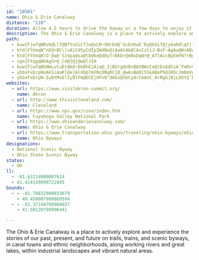 ```yaml
---
id: "10501"
name: Ohio & Erie Canalway
distance: "110"
duration: Allow 4.5 hours to drive the byway or a few days to enjoy it.
description: The Ohio & Erie Canalway is a place to actively explore and experience the stories of our past, present, and future on trails, trains, and scenic byways, in canal towns and ethnic neighborhoods, along working rivers and great lakes, within industrial landscapes and vibrant natural areas.
path:
  - kuw{F|wfqNRvb@Llf@BTYvGiCf]e@xLM~XHrEd@`GcEnKwE`Ry@bXif@|yAaKd\qY|{@mEXoOq@wHGsRrL_Vza@wF{CoIsDsY{EoA]wYsB}Ia@a@D_FOsBBwDS}D]SMoAMuWqA_La@{|@qEgHYcA?iAV{LbFqExAii@|`@iA^iRnDy@^iBbByBzAoHoQ]YwAg@fAmHTgCJuME}Ak@gBg@WyCs@sDrCiBdBaDlFcA~@yK_YeG_OvW_Uv@}@dBoErAaETQ|BsGz@mCtDoKpBeHVY~AuElAcQzCiDpDiD\g@j@}AHm@|EgN^uAh@_ExDqZvDoKhXqEhO[
  - ktd|FthmqN^nE@rBC\]xA}CdSyCdIpIWdBe@|AaAtAkBlAsCzCiJ~BsF~AgAx@WrADdO`DzCApLQbVoBhDw@dCgAvFwCzV}PpOe^bBkAvF\pIrBfDfAx@FtBEbAc@x@Q~@EbCLpCSvN_GnAm@Re@nASlCUhCeAh@K`TY~CFbE~Br@J~gAe@nE`A`FDdKaC|C{AhCe@bA_AZs@NkA?gAeDec@?}BTgBn@iB~DsFlByBjHgG^i@nAiCh@eCXmElGk]
  - ktd|FthmqN\O`@a@`SiVpa@sa@tb@ke@dOyTrBkDr@eBxDqNr@_AftAccBpEmFN?rBgB|AeAVE\Dx@v@lBnBx@RpH~Cp[nO`\nPbHdF|ClAfEp@lF@tRg@tEJbHfB`QrG|RtG
  - cgx{FtqgqNbAgGr@_Cd@{@j@w@lJ{H
  - kuw{F|wfqNbNmLvCuD|@k@~DkBhEiA|a@_I|BUrg@nDxBAtBWvCe@|DsAdCsA`FmDvVgS~AcCbAkAvGmGnBeCtZag@l@m@bKsG|@Wr@A`APfTnG|@PjDLpDrAx@FlBShJsBzDmAvDkCf@{@`DqDbGcFxBeChAaBbA}Cn@oChCgS^{AzDaKbF{DzIyFdA_AlCaDNm@fDoB|JiDvCaCfGqHjCeBfDyA|FuCvDkClO{NrHeJ`@]zBqAtPuHhAs@r@y@^k@n@yA^mANgAx@sJr@}Lv~@YpmAq@}AdHiArBsAzAmL~IqAhB_AjCUlBiA`NmDzf@hAg@bD_@hBsBb@MdQfArD`@t@PnHfCd@BnLsDjNoPd\_b@j@_@nKsC|BcAl[_WzE{B^e@Tw@r@gEn@aAZWd@EhSv@pDK^M|AkAnCsCfG{GRIbEVtL@hAcAnAsDLW\YxMsBdNsE~HuC`Ai@j@i@|@_Bh@m@xAcAvUmJbCu@zL_CtM_FxAeAxDoDpBaAfMkFpHsEbFgC~@eApD{FxAgAzOsDrAo@vCgBnAa@hAIfBD`Qx@`[|FbADb@EpAk@fM{GvCy@fCeCf@Yz@Q`MY|@B|C`@h@E~Cs@lAM~Wk@vAXpHrC~@JvJRrC^fDlAxTrM|GtEhT`K|C`BbAJr@\xTdR`\b\hCdClClBxAf@hPrC|HjCxD~An^jLr@\zEtCbMnL`CvCzB|FXd@x@x@x@h@pErAdc@|KrCj@`Hf@hA?bAOrCq@lBw@tAaAtLgLxDeD`EiCpLmFlD_AjNgChGe@zE}AvBOzUm@vAo@jLcK~@k@x@UbEu@fTUhAQxAm@~AgAlHwI~BuBrN{JvCgBlWyKpJkB|H{BbBs@d@_@xD_ExIwKt@wAvH{Q|AuD~@kCR[ZkApC}NbIcZxAaCNsAF}FNaBJkAjAmEf@sA`AaBf@_@hBaCr@q@bC_BlQgDzDg@vAFbDj@dBp@fD|B~@VnA?tMaA~MeE|Cm@pGi@lF?xDn@tQtGrBXbN~AbC@rHo@VmUJgBn@gDd@_EHsAH{PNuBhByKT{DLmHd@aCnAcC`BiAnCeAvE_Dn@m@Xg@Dc@oBoMrWaJ`J{HhPmLn@eBNoBrJXnIf@lHpBhASfBeAdASb@@dT~G|@`@HPhBpAtAf@`LnHlTxMl@^Tb@|C|A~XtPjFtAh@oDpClAtAFzK?MzUEdd@L|GTxFnABl@t@lFrLvHtFbEvCIuNzGCrAJpAXbE`BvC^xm@j@`@ErDdF~KvM?VvHfOb@fBhC?nNsJbBq@dBSt@?fBPrAd@~C^xCy@xOsCvEYrD^vExA|KtCrJrAlG`BlEpBjO~IlB`AnBXdHy@pAArAHxA^jLlEpJdEnNzGnGlBrG~AVxmEC~nAgVG]IcFuE_OuQ{NeSeMaNY`By@pA_B`DsBlDT^Hl@HtHbXlf@tMhRbXpGdF`@tAj@h@`@SjA?jB`JRtKvAxXhF`@@dAYxAaARaG^aLCcZz}@rB~@G`WsDdQaB`|@`Ad_@l@p@V|@t@nOhYrAxAdAf@rB^vT\z@TfEvBnAd@fDl@bEJ~QJr@FhA^`HfDtBj@lBR`FXzK_@DaB~l@`Dz@RhAp@`AjAf@z@dQj_@jJfNzGbNhAfBbE~E|DzFhAdAtOtK|BpA|TbKx_@`F~Cv@hFlBdARr@?lAQdAc@`ImF~@w@h@mA~CaM\y@bA_BjOeTbb@gr@hBwDlFiMt@uAzWk^nAkCnAaFl@eA|FaEnAm@hBk@hCe@`FGv@MvCcDfMiO~CtFfF{FxAsBhUiXpKqNhPiUrByCdCuEpAgDxDsL|AmDhDgFvCaDjBwArQaKtH{EnEsD`EgEj^mc@nP{RjBkCdAsB`@mAxByIlBiEt@kAx@y@fBuA~P_G~Cy@jC_A`EmBdCaBjCkCjCkDnAyBx@_BdBqElBqH~@mGvBsU|Aq^lA_b@lAoZRsDh@uF|@gFp@aDbAmDhBcExAaC~@gArAkA|BsAlDsAhCg@hAU|COzLO~ANfBd@fKtFxFxBpCp@lDf@xCRdD@hKc@nDEtXnAvWjBnSpAzK^bBTnFR
  - ybbxFxbrpNoAkSiAaKl@ejAlXb@?mFNcDNqRC{@_@wAsBmD[SSkABoPb@{KDcJmDmVgC}NWgCw@{QoAaJc@uBmDaK[eBIaADqJNcLJgCrCegC\eLNwWtAe|@R{PBqNhAi`A^eC|CgKJmBEsA_@uA}BwDcBiFiBmGq@}Ck@iEKmE^}WN{SxA{m@XeOXc@fDgAj@g@R[ZaALaBXiTH}Pz@m}@b@y[hGf@`WdDvJ~AxO`Ed@\lCt@jLvC
  - ybbxFxbrpN~IuBtMsElIyDlFm@bCEjHFnO^dAGx@SbCyArCmAnC_ArNgG|BjLbDtQ`Kdh@hA`FbArGnChN|@xGvG``@ny@jBnvA`Evz@vBrlCzGni@fBXiQ|Bq\hA{KxAe~@pELhCGxAWvDgAhCeChBeCh@uA|@eFTuDJaGIs@e@qAaJgNiBmH@eKLkDvAmInBgOnBwHl@qA^e@|EcEpMeKdHmJjBsB`CsBlOwJpGzBvDd@nA\rH|GdAr@fCjAnKrBvDRjARlAh@hExC|Bt@pDd@xAD|EEz@G|@WtBeApDmC~@qArAuDx@y@x@QbEGr@YvBaBhByChGsLpFoJfF{HzHsKjCaClMmJtD_CbBMdo@Jf@EdD}@`BKfDHlA`Aj@J~p@FhQEvA]j@c@d@_@jB{B`@eAZsDNk@f@s@d@_@zFyCtAaAbEmFhB_AhB_@l@DhAj@zCaLj@sDlAiOFeFk@uHcDqWYwGBsALgBvBmMHsB?sAi@{BcBuDcDwF?a@rCmJxAaElBqD~CsDlB{Ar@mCbEaVlDwUxWpIhh@bQhGzBbI~Drb@jVfK{K|DyHzL_Z`C{CZOdBiBlBkC|@_Bd@gBRgNXsExDcHtSqZlN}SVq@~HaKhAeArRkOhDwDrBoCjBsC|BkG|@_DnCaElAiD_PyG_Ay@y@wASoCE_Cj@aFBkAK_A`@[lBmCbAcAhBg@rDYjImAhBk@rCyAhPaM~DsEfBoCbImNhMcT~DiGbByBfCkCd`@{U|IgI`H}GlToYrEmEbFgChAw@lC}BnJ~MnEdGrEnFtItLrFvGdJ`Hv]bThPnKrFxD|EzEvC`DnBjCdOpUjJzOfDzG`IzJvZnXlGzE`I~EbErBlErBtHfCxDdAbDj@j[lDhO`Eb[tEhCv@bBdA|GrFtM|TbArBlEbKn@bDh@jQw@n[[hHoAbJu@~HcE`T{CvL[lEm@hZ}F|H`[xe@`ErFrD}ExAkCnDsFzHiMrCeETaBh@aLb@gGd@oKrAoTlGgNd@yAzEiLrAqCn@o@rDyBx@?fFe@bCe@VDbX}AV_`@\{FMa@E_A?wEJmDVmDnDuBVEtCZrFpCpA^lF~BbExAhCxAjEtA~{@fPnTdDx^hIrBaLvEcOrBgFhBkAx@W|XaCxBEzQsBjBgBtCsDnGoJ~CmFdCyF~JkXzT{k@dBeCnFmGjDoC|JsGrCqCvAeCn@aBrDqM~@qCpAmCzBsDWKkVkAeK{@q_@mC{Je@s@SaNgAm@b@sH|I
websites:
  - url: https://www.visitakron-summit.org/
    name: Akron
  - url: http://www.thisiscleveland.com/
    name: Cleveland
  - url: https://www.nps.gov/cuva/index.htm
    name: Cuyahoga Valley National Park
  - url: https://www.ohioanderiecanalway.com/
    name: Ohio & Erie Canalway
  - url: https://www.transportation.ohio.gov/traveling/ohio-byways/ohio-erie-canalway
    name: Ohio Byways
designations:
  - National Scenic Byway
  - Ohio State Scenic Byway
states:
  - OH
ll:
  - -81.63214900007614
  - 41.414149999722895
bounds:
  - - -81.70832800033679
    - 40.450007999669594
  - - -81.37194799960037
    - 41.50130799996441

---
```


The Ohio & Erie Canalway is a place to actively explore and experience the stories of our past, present, and future on trails, trains, and scenic byways, in canal towns and ethnic neighborhoods, along working rivers and great lakes, within industrial landscapes and vibrant natural areas.
